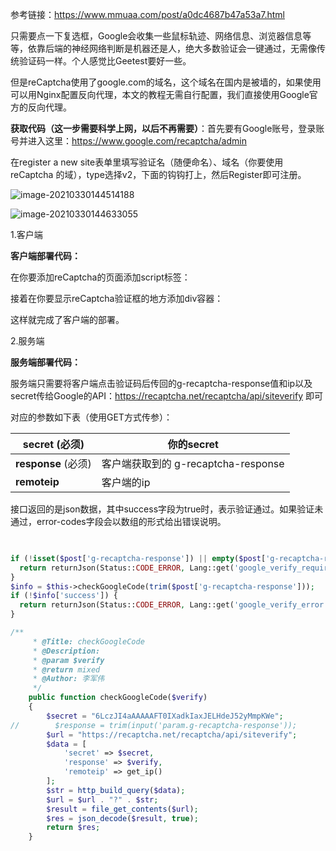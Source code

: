 参考链接：https://www.mmuaa.com/post/a0dc4687b47a53a7.html

只需要点一下复选框，Google会收集一些鼠标轨迹、网络信息、浏览器信息等等，依靠后端的神经网络判断是机器还是人，绝大多数验证会一键通过，无需像传统验证码一样。个人感觉比Geetest要好一些。

但是reCaptcha使用了google.com的域名，这个域名在国内是被墙的，如果使用可以用Nginx配置反向代理，本文的教程无需自行配置，我们直接使用Google官方的反向代理。



**获取代码（这一步需要科学上网，以后不再需要）**：首先要有Google账号，登录账号并进入这里：https://www.google.com/recaptcha/admin

在register a new site表单里填写验证名（随便命名）、域名（你要使用reCaptcha 的域），type选择v2，下面的钩钩打上，然后Register即可注册。

![image-20210330144514188](img/image-20210330144514188.png)



![image-20210330144633055](img/image-20210330144633055.png)



1.客户端

**客户端部署代码：**

在你要添加reCaptcha的页面添加script标签：

<script src='//recaptcha.net/recaptcha/api.js'></script>



接着在你要显示reCaptcha验证框的地方添加div容器：

<div class="g-recaptcha" data-sitekey="【此处添加你的site-key】"></div>

这样就完成了客户端的部署。



2.服务端

**服务端部署代码：**

服务端只需要将客户端点击验证码后传回的g-recaptcha-response值和ip以及secret传给Google的API：https://recaptcha.net/recaptcha/api/siteverify 即可

对应的参数如下表（使用GET方式传参）：

| **secret** (必须)   | 你的secret                          |
| ------------------- | ----------------------------------- |
| **response** (必须) | 客户端获取到的 g-recaptcha-response |
| **remoteip**        | 客户端的ip                          |



接口返回的是json数据，其中success字段为true时，表示验证通过。如果验证未通过，error-codes字段会以数组的形式给出错误说明。

```php
 

if (!isset($post['g-recaptcha-response']) || empty($post['g-recaptcha-response'])) {
  return returnJson(Status::CODE_ERROR, Lang::get('google_verify_require'));
}
$info = $this->checkGoogleCode(trim($post['g-recaptcha-response']));
if (!$info['success']) {
  return returnJson(Status::CODE_ERROR, Lang::get('google_verify_error'));
}

/**
     * @Title: checkGoogleCode
     * @Description:
     * @param $verify
     * @return mixed
     * @Author: 李军伟
     */
    public function checkGoogleCode($verify)
    {
        $secret = "6LczJI4aAAAAAFT0IXadkIaxJELHdeJ52yMmpKWe";
//        $response = trim(input('param.g-recaptcha-response'));
        $url = "https://recaptcha.net/recaptcha/api/siteverify";
        $data = [
            'secret' => $secret,
            'response' => $verify,
            'remoteip' => get_ip()
        ];
        $str = http_build_query($data);
        $url = $url . "?" . $str;
        $result = file_get_contents($url);
        $res = json_decode($result, true);
        return $res;
    }
```

